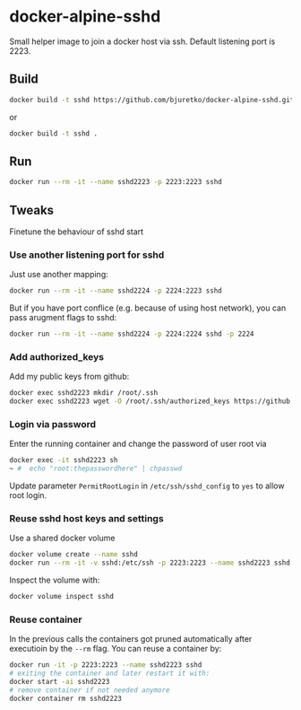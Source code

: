 # docker-alpine-sshd

Small helper image to join a docker host via ssh.
Default listening port is 2223.

## Build

```sh
docker build -t sshd https://github.com/bjuretko/docker-alpine-sshd.git#main:docker
```

or

```sh
docker build -t sshd .
```

## Run

```sh
docker run --rm -it --name sshd2223 -p 2223:2223 sshd
```

## Tweaks

Finetune the behaviour of sshd start

### Use another listening port for sshd

Just use another mapping:

```sh
docker run --rm -it --name sshd2224 -p 2224:2223 sshd
```

But if you have port conflice (e.g. because of using host network), you can pass arugment flags to sshd:

```sh
docker run --rm -it --name sshd2224 -p 2224:2224 sshd -p 2224
```

### Add authorized_keys

Add my public keys from github:

```sh
docker exec sshd2223 mkdir /root/.ssh
docker exec sshd2223 wget -O /root/.ssh/authorized_keys https://github.com/bjuretko.keys
```

### Login via password

Enter the running container and change the password of user root via

```sh
docker exec -it sshd2223 sh
~ #  echo "root:thepasswordhere" | chpasswd
```

Update parameter `PermitRootLogin` in `/etc/ssh/sshd_config` to `yes` to allow root login.

### Reuse sshd host keys and settings

Use a shared docker volume

```sh
docker volume create --name sshd
docker run --rm -it -v sshd:/etc/ssh -p 2223:2223 --name sshd2223 sshd
```

Inspect the volume with:

```sh
docker volume inspect sshd
```

### Reuse container

In the previous calls the containers got pruned automatically after executioin by the `--rm` flag.
You can reuse a container by:

```sh
docker run -it -p 2223:2223 --name sshd2223 sshd
# exiting the container and later restart it with:
docker start -ai sshd2223
# remove container if not needed anymore
docker container rm sshd2223
```
